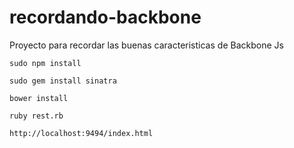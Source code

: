recordando-backbone
===================

Proyecto para recordar las buenas caracteristicas de Backbone Js

```
sudo npm install
```

```
sudo gem install sinatra
```

```
bower install
```

```
ruby rest.rb
```


```
http://localhost:9494/index.html
```
